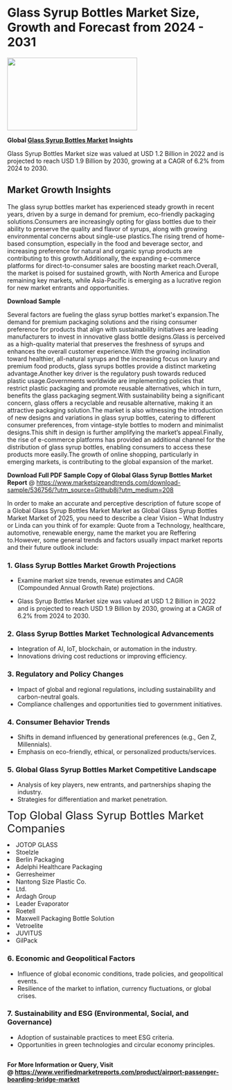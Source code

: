 <H1>Glass Syrup Bottles Market Size, Growth and Forecast from 2024 - 2031</H1><img class="aligncenter size-medium wp-image-584254" src="https://thirdeyenews.in/wp-content/uploads/2024/09/Global-Market-Research-300x168.jpeg" alt="" width="300" height="168" /><p><strong>Global&nbsp;<a href="https://www.marketsizeandtrends.com/download-sample/536756/?utm_source=Github8j?utm_medium=208">Glass Syrup Bottles Market</a> Insights</strong></p><p>Glass Syrup Bottles Market size was valued at USD 1.2 Billion in 2022 and is projected to reach USD 1.9 Billion by 2030, growing at a CAGR of 6.2% from 2024 to 2030.</p><p><h2>Market Growth Insights</h2> <p>The glass syrup bottles market has experienced steady growth in recent years, driven by a surge in demand for premium, eco-friendly packaging solutions.Consumers are increasingly opting for glass bottles due to their ability to preserve the quality and flavor of syrups, along with growing environmental concerns about single-use plastics.The rising trend of home-based consumption, especially in the food and beverage sector, and increasing preference for natural and organic syrup products are contributing to this growth.Additionally, the expanding e-commerce platforms for direct-to-consumer sales are boosting market reach.Overall, the market is poised for sustained growth, with North America and Europe remaining key markets, while Asia-Pacific is emerging as a lucrative region for new market entrants and opportunities.</p> <p><strong>Download Sample</strong></p> <p>Several factors are fueling the glass syrup bottles market's expansion.The demand for premium packaging solutions and the rising consumer preference for products that align with sustainability initiatives are leading manufacturers to invest in innovative glass bottle designs.Glass is perceived as a high-quality material that preserves the freshness of syrups and enhances the overall customer experience.With the growing inclination toward healthier, all-natural syrups and the increasing focus on luxury and premium food products, glass syrups bottles provide a distinct marketing advantage.Another key driver is the regulatory push towards reduced plastic usage.Governments worldwide are implementing policies that restrict plastic packaging and promote reusable alternatives, which in turn, benefits the glass packaging segment.With sustainability being a significant concern, glass offers a recyclable and reusable alternative, making it an attractive packaging solution.The market is also witnessing the introduction of new designs and variations in glass syrup bottles, catering to different consumer preferences, from vintage-style bottles to modern and minimalist designs.This shift in design is further amplifying the market’s appeal.Finally, the rise of e-commerce platforms has provided an additional channel for the distribution of glass syrup bottles, enabling consumers to access these products more easily.The growth of online shopping, particularly in emerging markets, is contributing to the global expansion of the market.</p> <p><span class=""><strong>Download Full PDF Sample Copy of Global Glass Syrup Bottles Market Report</strong> @ <a href="https://www.marketsizeandtrends.com/download-sample/536756/?utm_source=Github8j?utm_medium=208" target="_blank">https://www.marketsizeandtrends.com/download-sample/536756/?utm_source=Github8j?utm_medium=208</a></span></p><p>In order to make an accurate and perceptive description of future scope of a Global&nbsp;Glass Syrup Bottles Market Market as Global&nbsp;Glass Syrup Bottles Market Market of 2025, you need to describe a clear Vision &ndash; What Industry or Linda can you think of for example: Quote from a Technology, healthcare, automotive, renewable energy, name the market you are Reffering to.However, some general trends and factors usually impact market reports and their future outlook include:</p><h3>1.&nbsp;<strong>Glass Syrup Bottles Market Growth Projections</strong></h3><ul><li>Examine market size trends, revenue estimates and CAGR (Compounded Annual Growth Rate) projections.</li><li><p>Glass Syrup Bottles Market size was valued at USD 1.2 Billion in 2022 and is projected to reach USD 1.9 Billion by 2030, growing at a CAGR of 6.2% from 2024 to 2030.</p></li></ul><h3>2.&nbsp;<strong>Glass Syrup Bottles Market Technological Advancements</strong></h3><ul><li>Integration of AI, IoT, blockchain, or automation in the industry.</li><li>Innovations driving cost reductions or improving efficiency.</li></ul><h3>3.&nbsp;<strong>Regulatory and Policy Changes</strong></h3><ul><li>Impact of global and regional regulations, including sustainability and carbon-neutral goals.</li><li>Compliance challenges and opportunities tied to government initiatives.</li></ul><h3>4.&nbsp;<strong>Consumer Behavior Trends</strong></h3><ul><li>Shifts in demand influenced by generational preferences (e.g., Gen Z, Millennials).</li><li>Emphasis on eco-friendly, ethical, or personalized products/services.</li></ul><h3>5.&nbsp;<strong>Global Glass Syrup Bottles Market Competitive Landscape</strong></h3><ul><li>Analysis of key players, new entrants, and partnerships shaping the industry.</li><li>Strategies for differentiation and market penetration.</li></ul><p data-pm-slice="1 1 []"><span style="color: inherit; font-family: inherit; font-size: 25px;">Top Global Glass Syrup Bottles Market Companies</span></p><div class="" data-test-id=""><p><li>JOTOP GLASS</li><li> Stoelzle</li><li> Berlin Packaging</li><li> Adelphi Healthcare Packaging</li><li> Gerresheimer</li><li> Nantong Size Plastic Co.</li><li>Ltd.</li><li> Ardagh Group</li><li> Leader Evaporator</li><li> Roetell</li><li> Maxwell Packaging Bottle Solution</li><li> Vetroelite</li><li> JUVITUS</li><li> GilPack</li></p></div><h3>6.&nbsp;<strong>Economic and Geopolitical Factors</strong></h3><ul><li>Influence of global economic conditions, trade policies, and geopolitical events.</li><li>Resilience of the market to inflation, currency fluctuations, or global crises.</li></ul><h3>7.&nbsp;<strong>Sustainability and ESG (Environmental, Social, and Governance)</strong></h3><ul><li>Adoption of sustainable practices to meet ESG criteria.</li><li>Opportunities in green technologies and circular economy principles.</li></ul><h2><strong style="font-size: 14px;">For More Information or Query, Visit @&nbsp;</strong><a style="background-color: #ffffff; font-size: 14px;" href="https://www.marketsizeandtrends.com/report/glass-syrup-bottles-market/" target="_blank">https://www.verifiedmarketreports.com/product/airport-passenger-boarding-bridge-market</a></h2>